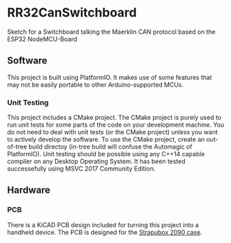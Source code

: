 # RR32CanSwitchboard
Sketch for a Switchboard talking the Maerklin CAN protocol based on the ESP32 NodeMCU-Board

## Software

This project is built using PlatformIO. It makes use of some features that may not be easily portable to other Arduino-supported MCUs.

### Unit Testing

This project includes a CMake project.
The CMake project is purely used to run unit tests for some parts of the code on your development machine.
You do not need to deal with unit tests (or the CMake project) unless you want to actively develop the software.
To use the CMake project, create an out-of-tree build directoy (in-tree build will confuse the Automagic of PlatformIO).
Unit testing should be possible using any C++14 capable compiler on any Desktop Operating System.
It has been tested successefully using MSVC 2017 Community Edition.

## Hardware

### PCB

There is a KiCAD PCB design included for turning this project into a handheld device.
The PCB is designed for the [Strapubox 2090 case](https://www.reichelt.de/kunststoffgehaeuse-129-x-40-x-26-mm-sp-2090-sw-p33828.html?&trstct=pos_0).